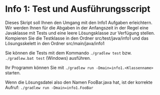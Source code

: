 # Info 1: Test und Ausführungsscript

Dieses Skript soll Ihnen den Umgang mit den Info1 Aufgaben erleichtern. Wir werden Ihnen für die Abgaben in der Anfangszeit in der Regel eine Javaklasse mit Tests und eine leere Lösungsklasse  zur Verfügung stellen. Kompieren Sie die Testklasse in den Ordner src/test/java/info1 und das Lösungsskelett in den Ordner src/main/java/info1

Sie können die Tests mit dem Kommando ```./gradlew test``` bzw. ```./gradlew.bat test``` (Windows) ausführen.

Ihr Programm können Sie mit  ```./gradlew run -Dmain=info1.<Klassenname>``` starten.

Wenn die Lösungsdatei also den Namen FooBar.java hat, ist der korrekte Aufruf: 
```./gradlew run -Dmain=info1.FooBar```
